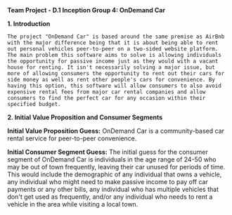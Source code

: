 **Team Project - D.1 Inception
Group 4: OnDemand Car**

**1. Introduction**
        
    The project "OnDemand Car" is based around the same premise as AirBnb with the major difference being that it is about being able to rent out personal vehicles peer-to-peer on a two-sided website platform. The main problem this software aims to solve is allowing individuals the opportunity for passive income just as they would with a vacant house for renting. It isn't necessarily solving a major issue, but more of allowing consumers the opportunity to rent out their cars for side money as well as rent other people's cars for convenience. By having this option, this software will allow consumers to also avoid expensive rental fees from major car rental companies and allow consumers to find the perfect car for any occasion within their specified budget.
    
**2. Initial Value Proposition and Consumer Segments**

   **Initial Value Proposition Guess:** OnDemand Car is a community-based car rental service for peer-to-peer convenience. 
   
   **Initial Consumer Segment Guess:** The initial guess for the consumer segment of OnDemand Car is individuals in the age range of 24-50 who may be out of town frequently, leaving their car unused for periods of time. This would include the demographic of any individual that owns a vehicle, any individual who might need to make passive income to pay off car payments or any other bills, any individual who has multiple vehicles that don't get used as frequently, and/or any individual who needs to rent a vehicle in the area while visiting a local town. 
        
      
        
        
        
    
    
